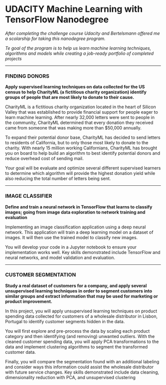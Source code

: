 # UDACITY Machine Learning with TensorFlow Nanodegree

*After completing the challenge course Udacity and Bertelsmann offered me a scolarship for taking this nanodegree program.*

*Te goal of the program is to help us learn machine learning techniques, algorithms and models while creating a job-ready portfolio of completed projects*

___

### FINDING DONORS

**Apply supervised learning techniques on data collected for the US census to help CharityML (a fictitious charity organization) identify groups of people that are most likely to donate to their cause.**

CharityML is a fictitious charity organization located in the heart of Silicon Valley that was established to provide financial support for people eager to learn machine learning. After nearly 32,000 letters were sent to people in the community, CharityML determined that every donation they received came from someone that was making more than $50,000 annually. 

To expand their potential donor base, CharityML has decided to send letters to residents of California, but to only those most likely to donate to the charity. With nearly 15 million working Californians, CharityML has brought you on board to help build an algorithm to best identify potential donors and reduce overhead cost of sending mail. 

Your goal will be evaluate and optimize several different supervised learners to determine which algorithm will provide the highest donation yield while also reducing the total number of letters being sent.

___

### IMAGE CLASSIFIER

**Define and train a neural network in TensorFlow that learns to classify images; going from image data exploration to network training and evaluation**

Implementing an image classification application using a deep neural network. This application will train a deep learning model on a dataset of images. It will then use the trained model to classify new images. 

You will develop your code in a Jupyter notebook to ensure your implementation works well. Key skills demonstrated include TensorFlow and neural networks, and model validation and evaluation. 

___

### CUSTOMER SEGMENTATION

**Study a real dataset of customers for a company, and apply several unsupervised learning techniques in order to segment customers into similar groups and extract information that may be used for marketing or product improvement.**

In this project, you will apply unsupervised learning techniques on product spending data collected for customers of a wholesale distributor in Lisbon, Portugal to identify customer segments hidden in the data. 

You will first explore and pre-process the data by scaling each product category and then identifying (and removing) unwanted outliers. With the cleaned customer spending data, you will apply PCA transformations to the data and implement clustering algorithms to segment the transformed customer data. 

Finally, you will compare the segmentation found with an additional labeling and consider ways this information could assist the wholesale distributor with future service changes. Key skills demonstrated include data cleaning, dimensionality reduction with PCA, and unsupervised clustering